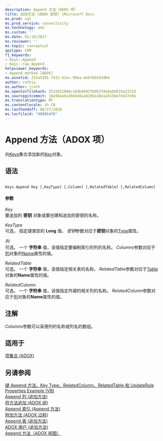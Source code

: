 ```yaml
---
description: Append 方法（ADOX 项）
title: 追加方法 (ADOX 密钥) |Microsoft Docs
ms.prod: sql
ms.prod_service: connectivity
ms.technology: ado
ms.custom: ''
ms.date: 01/19/2017
ms.reviewer: ''
ms.topic: conceptual
apitype: COM
f1_keywords:
- Keys::Append
- Keys::raw_Append
helpviewer_keywords:
- Append method [ADOX]
ms.assetid: 215a5391-f422-42ec-99ea-4e6fbb5d3d64
author: rothja
ms.author: jroth
ms.openlocfilehash: 2531031808c16db4892fb0b759a8a8d819a2222d
ms.sourcegitcommit: 18a98ea6a30d448aa6195e10ea2413be7e837e94
ms.translationtype: MT
ms.contentlocale: zh-CN
ms.lasthandoff: 08/27/2020
ms.locfileid: "88985478"
---
```

# <a name="append-method-adox-keys"></a>Append 方法（ADOX 项）
向[Keys](./keys-collection-adox.md)集合添加新的[Key](./key-object-adox.md)对象。  
  
## <a name="syntax"></a>语法  
  
```  
  
Keys.Append Key [,KeyType] [,Column] [,RelatedTable] [,RelatedColumn]  
```  
  
#### <a name="parameters"></a>参数  
 *Key*  
 要追加的 **密钥** 对象或要创建和追加的密钥的名称。  
  
 *KeyType*  
 可选。 指定键类型的 **Long** 值。 *密钥*参数对应于**密钥**对象的[Type](./type-property-key-adox.md)属性。  
  
 *列*  
 可选。 一个 **字符串** 值，该值指定要编制索引的列的名称。 *Columns*参数对应于[列](./column-object-adox.md)对象的[Name](./name-property-adox.md)属性的值。  
  
 *RelatedTable*  
 可选。 一个 **字符串** 值，该值指定相关表的名称。 *RelatedTable*参数对应于[Table](./table-object-adox.md)对象的**Name**属性的值。  
  
 *RelatedColumn*  
 可选。 一个 **字符串** 值，该值指定外键的相关列的名称。 *RelatedColumn*参数对应于[列](./column-object-adox.md)对象的**Name**属性的值。  
  
## <a name="remarks"></a>注解  
 *Columns*参数可以采用列的名称或列名的数组。  
  
## <a name="applies-to"></a>适用于  
 [项集合 (ADOX)](./keys-collection-adox.md)  
  
## <a name="see-also"></a>另请参阅  
 [键 Append 方法、Key Type、RelatedColumn、RelatedTable 和 UpdateRule Properties Example (VB) ](./keys-append-method-key-type-relatedcolumn-relatedtable-example-vb.md)   
 [Append 列 (追加方法) ](./append-method-adox-columns.md)   
 [将方法追加 (ADOX 组) ](./append-method-adox-groups.md)   
 [Append 索引 (Append 方法) ](./append-method-adox-indexes.md)   
 [附加方法 (ADOX 过程) ](./append-method-adox-procedures.md)   
 [Append 表 (追加方法) ](./append-method-adox-tables.md)   
 [ADOX 用户 (追加方法) ](./append-method-adox-users.md)   
 [Append 方法（ADOX 视图）](./append-method-adox-views.md)